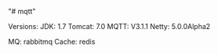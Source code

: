 "# mqtt" 

Versions:
JDK:  1.7
Tomcat: 7.0
MQTT: V3.1.1
Netty: 5.0.0Alpha2

MQ: rabbitmq
Cache: redis
